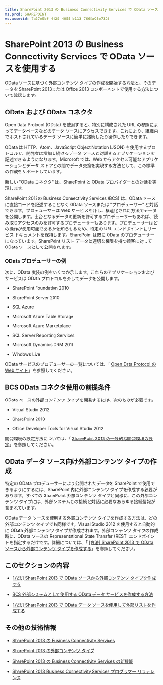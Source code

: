 ```yaml
---
title: SharePoint 2013 の Business Connectivity Services で OData ソースを使用する
ms.prod: SHAREPOINT
ms.assetid: 7a87e5bf-4428-4055-b113-7665a93e7326
---
```



# SharePoint 2013 の Business Connectivity Services で OData ソースを使用する
OData ソースに基づく外部コンテンツ タイプの作成を開始する方法と、そのデータを SharePoint 2013または Office 2013 コンポーネントで使用する方法について確認します。
## OData および OData コネクタ
<a name="SP15getstartedOdata_whatisodata"> </a>

Open Data Protocol (OData) を使用すると、特別に構成された URL の参照によってデータベースなどのデータ ソースにアクセスできます。これにより、組織内でホストされているデータ ソースに簡単に接続したり操作したりできます。
  
    
    
OData は HTTP、Atom、JavaScript Object Notation (JSON) を使用するプロトコルで、開発者は増加し続けるデータ ソースと対話するアプリケーションを記述できるようになります。Microsoft では、Web からアクセス可能なアプリケーションとデータ ストアとの間でデータ交換を実現する方法として、この標準の作成をサポートしています。
  
    
    
新しい "OData コネクタ" は、SharePoint と OData プロバイダーとの対話を実現します。
  
    
    
SharePoint 2013の Business Connectivity Services (BCS) は、OData ソースに直接コードを記述することなく OData ソースまたは "プロデューサー" と対話できます。プロデューサーは Web サービスを介し、構造化された方法でデータを公開します。土台となるデータの更新を許可するプロデューサーもあれば、読み取りアクセスのみを許可するプロデューサーもあります。プロデューサーはどの操作が使用可能であるかを知らせるため、特定の URL エンドポイントにサービス ドキュメントを保持します。SharePoint は既に OData のプロデューサーになっています。SharePoint リスト データは適切な権限を持つ顧客に対して OData ソースとして公開されます。
  
    
    

### OData プロデューサーの例
<a name="ExamplesOfODataProducers"> </a>

次に、OData 実装の例をいくつか示します。これらのアプリケーションおよびサービスは OData プロトコルを介してデータを公開します。
  
    
    

- SharePoint Foundation 2010
    
  
- SharePoint Server 2010
    
  
- SQL Azure
    
  
- Microsoft Azure Table Storage
    
  
- Microsoft Azure Marketplace
    
  
-  SQL Server Reporting Services
    
  
- Microsoft Dynamics CRM 2011
    
  
- Windows Live
    
  
OData サービスのプロデューサーの一覧については、「 [Open Data Protocol の Web サイト](http://www.odata.org/ecosystem)」を参照してください。
  
    
    

## BCS OData コネクタ使用の前提条件
<a name="SP15GetstartedOdata_prereq"> </a>

OData ベースの外部コンテンツ タイプを開発するには、次のものが必要です。
  
    
    

- Visual Studio 2012
    
  
- SharePoint 2013
    
  
- Office Developer Tools for Visual Studio 2012
    
  
開発環境の設定方法については、「 [SharePoint 2013 の一般的な開発環境の設定](set-up-a-general-development-environment-for-sharepoint-2013.md)」を参照してください。
  
    
    

## OData データ ソース向け外部コンテンツ タイプの作成
<a name="SP15GetstartedOdata_creatingECT"> </a>

特定の OData プロデューサーにより公開されたデータを SharePoint で使用できるようにするには、SharePoint 内に外部コンテンツ タイプを作成する必要があります。すべての SharePoint 外部コンテンツ タイプと同様に、この外部コンテンツ タイプには、外部システムとの接続と対話に必要なあらゆる接続情報が含まれています。
  
    
    
OData データ ソースを使用する外部コンテンツ タイプを作成する方法は、どの外部コンテンツ タイプでも同様です。Visual Studio 2012 を使用すると自動的に OData 外部コンテンツ タイプが作成されます。外部コンテンツ タイプの作成時に、OData ソースの Representational State Transfer (REST) エンドポイントを指定するだけです。詳細については、「 [[方法] SharePoint 2013 で OData ソースから外部コンテンツ タイプを作成する](how-to-create-an-external-content-type-from-an-odata-source-in-sharepoint-2013.md)」を参照してください。
  
    
    

## このセクションの内容
<a name="SP15GetstartedOdata_inthissect"> </a>


-  [[方法] SharePoint 2013 で OData ソースから外部コンテンツ タイプを作成する](how-to-create-an-external-content-type-from-an-odata-source-in-sharepoint-2013.md)
    
  
-  [BCS 外部システムとして使用する OData データ サービスを作成する方法](how-to-create-an-odata-data-service-for-use-as-a-bcs-external-system.md)
    
  
-  [[方法] SharePoint 2013 で OData データ ソースを使用して外部リストを作成する](how-to-create-an-external-list-using-an-odata-data-source-in-sharepoint-2013.md)
    
  

## その他の技術情報
<a name="SP15GetstartedOdata_addres"> </a>


-  [SharePoint 2013 の Business Connectivity Services](business-connectivity-services-in-sharepoint-2013.md)
    
  
-  [SharePoint 2013 の外部コンテンツ タイプ](external-content-types-in-sharepoint-2013.md)
    
  
-  [SharePoint 2013 の Business Connectivity Services の新機能](what-s-new-in-business-connectivity-services-in-sharepoint-2013.md)
    
  
-  [SharePoint 2013 Business Connectivity Services プログラマー リファレンス](business-connectivity-services-programmers-reference-for-sharepoint-2013.md)
    
  

